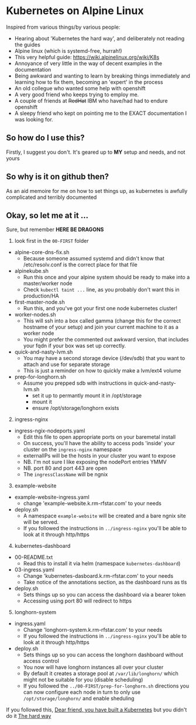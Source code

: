 # Kubernetes on Alpine Linux

Inspired from various things/by various people:
* Hearing about 'Kubernetes the hard way', and deliberately not reading the guides
* Alpine linux (which is systemd-free, hurrah!) 
* This very helpful guide: https://wiki.alpinelinux.org/wiki/K8s
* Annoyance of very little in the way of decent examples in the documentation
* Being awkward and wanting to learn by breaking things immediately and learning how to fix them, becoming an 'expert' in the process
* An old collegue who wanted some help with openshift
* A very good friend who keeps trying to employ me.
* A couple of friends at ~~RedHat~~ IBM who have/had had to endure openshift
* A sleepy friend who kept on pointing me to the EXACT documentation I was looking for.

## So how do I use this?

Firstly, I suggest you don't. It's geared up to **MY** setup and needs, and not yours

## So why is it on github then?

As an aid memoire for me on how to set things up, as kubernetes is awfully complicated and terribly documented

## Okay, so let me at it ...

Sure, but remember **HERE BE DRAGONS**

1. look first in the `00-FIRST` folder
  * alpine-core-dns-fix.sh
    * Because someone assumed systemd and didn't know that /etc/resolv.conf is the correct place for that file
  * alpinekube.sh
    * Run this once and your alpine system should be ready to make into a master/worker node
    * Check `kubectl taint ...` line, as you probably don't want this in production/HA
  * first-master-node.sh
    * Run this, and you've got your first one node kubernetes cluster!
  * worker-nodes.sh
    * This will ssh into a box called gamma (change this for the correct hostname of your setup) and join your current machine to it as a worker node
    * You might prefer the commented out awkward version, that includes your fqdn if your box was set up correctly.
  * quick-and-nasty-lvm.sh
    * You may have a second storage device (/dev/sdb) that you want to attach and use for separate storage
    * This is just a reminder on how to quickly make a lvm/ext4 volume
  * prep-for-longhorn.sh
    * Assume you prepped sdb with instructions in quick-and-nasty-lvm.sh
      * set it up to permantly mount it in /opt/storage
      * mount it
      * ensure /opt/storage/longhorn exists
2. ingress-nginx
  * ingress-ngix-nodeports.yaml
    * Edit this file to open appropriate ports on your baremetal install
    * On success, you'll have the ability to access pods 'inside' your cluster on the `ingress-nginx` namespace
    * externalIPs will be the hosts in your cluster you want to expose
    * NB. I'm not sure I like exposing the nodePort entries YMMV
    * NB. port 80 and port 443 are open
    * The `ingressClassName` will be ngnix
3. example-website
  * example-website-ingress.yaml
    * change 'example-website.k.rm-rfstar.com' to your needs
  * deploy.sh
    * A namespace `example-website` will be created and a bare ngnix site will be served.
    * If you followed the instructions in `../ingress-nginx` you'll be able to look at it through http/https
4. kubernetes-dashboard
  * 00-README.txt
    * Read this to install it via helm (namespace `kubernetes-dashboard`)
  * 03-ingress.yaml
    * Change 'kubernetes-dasboard.k.rm-rfstar.com' to your needs
    * Take notice of the annotations section, as the dashboard runs as tls
  * deploy.sh
    * Sets things up so you can access the dashboard via a bearer token
    * Accessing using port 80 will redirect to https
5. longhorn-system
  * ingress.yaml
    * Change 'longhorn-system.k.rm-rfstar.com' to your needs
    * If you followed the instructions in `../ingress-nginx` you'll be able to look at it through http/https
  * deploy.sh
    * Sets things up so you can access the longhorn dashboard without access control
    * You now will have longhorn instances all over your cluster
    * By default it creates a storage pool at `/var/lib/longhorn/` which might not be suitable for you (disable scheduling)
    * If you followed the `../00-FIRST/prep-for-longhorn.sh` directions you can now configure each node in turn to only use `/opt/storage/longhorn/` and enable sheduling



If you followed this, [Dear friend, you have built a Kubernetes](https://www.macchaffee.com/blog/2024/you-have-built-a-kubernetes/) but you didn't do it [The hard way](https://github.com/kelseyhightower/kubernetes-the-hard-way)


